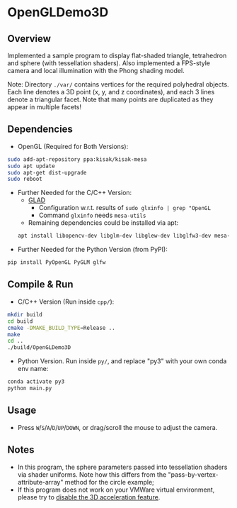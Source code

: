 # OpenGLDemo3D

## Overview

Implemented a sample program to display flat-shaded triangle, tetrahedron and sphere (with tessellation shaders). 
Also implemented a FPS-style camera and local illumination with the Phong shading model. 

Note: Directory `./var/` contains vertices for the required polyhedral objects. 
Each line denotes a 3D point (x, y, and z coordinates), and each 3 lines denote a triangular facet. 
Note that many points are duplicated as they appear in multiple facets!

## Dependencies

- OpenGL (Required for Both Versions):
```bash
sudo add-apt-repository ppa:kisak/kisak-mesa
sudo apt update
sudo apt-get dist-upgrade
sudo reboot
```
- Further Needed for the C/C++ Version: 
  - [GLAD](https://glad.dav1d.de/)
    - Configuration w.r.t. results of `sudo glxinfo | grep "OpenGL`
    - Command `glxinfo` needs `mesa-utils`
  - Remaining dependencies could be installed via apt:
  ```bash
  apt install libopencv-dev libglm-dev libglew-dev libglfw3-dev mesa-utils libx11-dev libxi-dev libxrandr-dev
  ```
- Further Needed for the Python Version (from PyPI):
```bash
pip install PyOpenGL PyGLM glfw
```

## Compile & Run

- C/C++ Version (Run inside `cpp/`): 
```bash
mkdir build
cd build
cmake -DMAKE_BUILD_TYPE=Release ..
make 
cd ..
./build/OpenGLDemo3D
```
- Python Version. Run inside `py/`, and replace "py3" with your own conda env name:
```bash
conda activate py3
python main.py
```

## Usage

- Press `W`/`S`/`A`/`D`/`UP`/`DOWN`, or drag/scroll the mouse to adjust the camera. 

## Notes

- In this program, the sphere parameters passed into tessellation shaders via shader uniforms. 
  Note how this differs from the "pass-by-vertex-attribute-array" method for the circle example; 
- If this program does not work on your VMWare virtual environment, 
  please try to [disable the 3D acceleration feature](https://kb.vmware.com/s/article/59146). 
